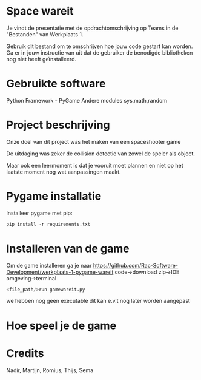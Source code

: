 # Space wareit
Je vindt de presentatie met de opdrachtomschrijving op Teams in de "Bestanden" van Werkplaats 1. 

Gebruik dit bestand om te omschrijven hoe jouw code gestart kan worden. Ga er in jouw instructie van uit dat de gebruiker de benodigde bibliotheken nog niet heeft geïnstalleerd.

# Gebruikte software

Python
Framework - PyGame
Andere modules sys,math,random

# Project beschrijving

Onze doel van dit project was het maken van een spaceshooter game 

De uitdaging was zeker de collision detectie van zowel de speler als object.

Maar ook een leermoment is dat je vooruit moet plannen en niet op het laatste moment nog wat aanpassingen maakt.

# Pygame installatie

Installeer pygame met pip:
    
```python
pip install -r requirements.txt
```
# Installeren van de game

Om de game installeren ga je naar https://github.com/Rac-Software-Development/werkplaats-1-pygame-wareit code->download zip->IDE omgeving->terminal 

```python
<file_path/>run gamewareit.py
```

we hebben nog geen executable dit kan e.v.t nog later worden aangepast


# Hoe speel je de game



# Credits

Nadir, Martijn, Romius, Thijs, Sema
